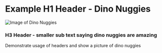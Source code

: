 # Example H1 Header - Dino Nuggies
![Image of Dino Nuggies](https://github.com/erdsmabilog/skills-communicate-using-markdown/assets/149103955/4d50f027-3332-417a-b15e-b6a9a2d083eb)
### H3 Header - smaller sub text saying dino nuggies are amazing


Demonstrate usage of headers and show a picture of dino nuggies
